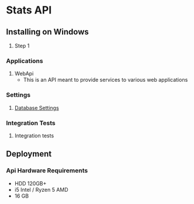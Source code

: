 # Stats API

## Installing on Windows

1. Step 1

### Applications

1. WebApi
	* This is an API meant to provide services to various web applications

### Settings

1. [Database Settings](SettingsConfiguration.md)	

### Integration Tests

1. Integration tests
	
## Deployment

### Api Hardware Requirements

* HDD 120GB+
* i5 Intel / Ryzen 5 AMD
* 16 GB